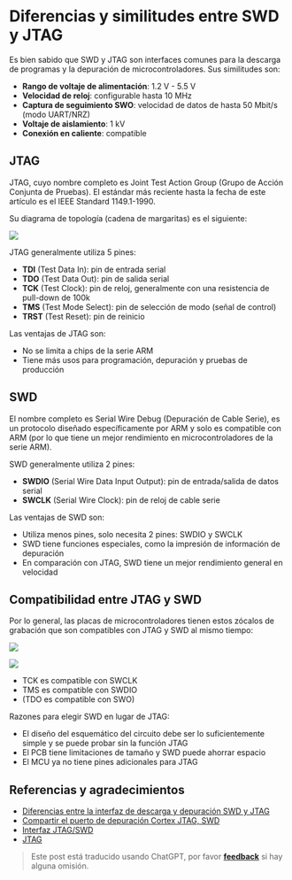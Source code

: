 # Diferencias y similitudes entre SWD y JTAG

Es bien sabido que SWD y JTAG son interfaces comunes para la descarga de programas y la depuración de microcontroladores. Sus similitudes son:

- **Rango de voltaje de alimentación**: 1.2 V - 5.5 V
- **Velocidad de reloj**: configurable hasta 10 MHz
- **Captura de seguimiento SWO**: velocidad de datos de hasta 50 Mbit/s (modo UART/NRZ)
- **Voltaje de aislamiento**: 1 kV
- **Conexión en caliente**: compatible

## JTAG

JTAG, cuyo nombre completo es Joint Test Action Group (Grupo de Acción Conjunta de Pruebas). El estándar más reciente hasta la fecha de este artículo es el IEEE Standard 1149.1-1990.

Su diagrama de topología (cadena de margaritas) es el siguiente:

![](https://f004.backblazeb2.com/file/wiki-media/img/20210209191921.png)

JTAG generalmente utiliza 5 pines:

- **TDI** (Test Data In): pin de entrada serial
- **TDO** (Test Data Out): pin de salida serial
- **TCK** (Test Clock): pin de reloj, generalmente con una resistencia de pull-down de 100k
- **TMS** (Test Mode Select): pin de selección de modo (señal de control)
- **TRST** (Test Reset): pin de reinicio

Las ventajas de JTAG son:

- No se limita a chips de la serie ARM
- Tiene más usos para programación, depuración y pruebas de producción

## SWD

El nombre completo es Serial Wire Debug (Depuración de Cable Serie), es un protocolo diseñado específicamente por ARM y solo es compatible con ARM (por lo que tiene un mejor rendimiento en microcontroladores de la serie ARM).

SWD generalmente utiliza 2 pines:

- **SWDIO** (Serial Wire Data Input Output): pin de entrada/salida de datos serial
- **SWCLK** (Serial Wire Clock): pin de reloj de cable serie

Las ventajas de SWD son:

- Utiliza menos pines, solo necesita 2 pines: SWDIO y SWCLK
- SWD tiene funciones especiales, como la impresión de información de depuración
- En comparación con JTAG, SWD tiene un mejor rendimiento general en velocidad

## Compatibilidad entre JTAG y SWD

Por lo general, las placas de microcontroladores tienen estos zócalos de grabación que son compatibles con JTAG y SWD al mismo tiempo:

![](https://f004.backblazeb2.com/file/wiki-media/img/20210210122923.jpg)

![](https://f004.backblazeb2.com/file/wiki-media/img/20210210123714.png)

- TCK es compatible con SWCLK
- TMS es compatible con SWDIO
- (TDO es compatible con SWO)

Razones para elegir SWD en lugar de JTAG:

- El diseño del esquemático del circuito debe ser lo suficientemente simple y se puede probar sin la función JTAG
- El PCB tiene limitaciones de tamaño y SWD puede ahorrar espacio
- El MCU ya no tiene pines adicionales para JTAG

## Referencias y agradecimientos

- [Diferencias entre la interfaz de descarga y depuración SWD y JTAG](https://mp.weixin.qq.com/s/MW57t266yvv6TOweeFEUVA)
- [Compartir el puerto de depuración Cortex JTAG, SWD](https://southlife.tistory.com/107)
- [Interfaz JTAG/SWD](https://www.keil.com/support/man/docs/ulinkplus/ulinkplus_jtagswd_interface.htm)
- [JTAG](https://en.wikipedia.org/wiki/JTAG)

> Este post está traducido usando ChatGPT, por favor [**feedback**](https://github.com/linyuxuanlin/Wiki_MkDocs/issues/new) si hay alguna omisión.
